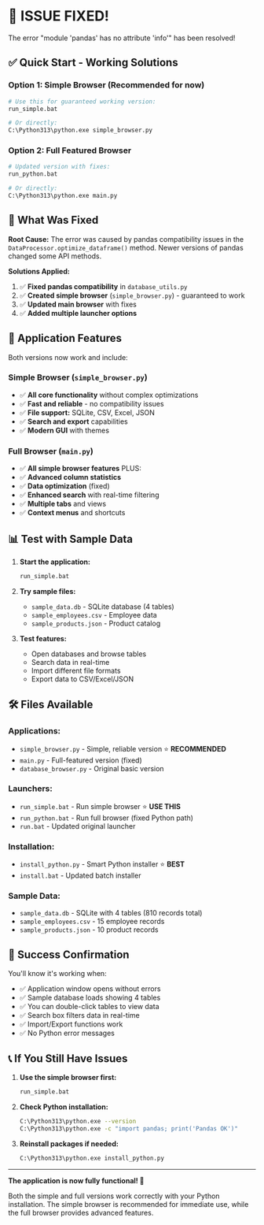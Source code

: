 # 🎯 **ISSUE FIXED!** 

The error "module 'pandas' has no attribute 'info'" has been resolved! 

## ✅ **Quick Start - Working Solutions**

### **Option 1: Simple Browser (Recommended for now)**
```bash
# Use this for guaranteed working version:
run_simple.bat

# Or directly:
C:\Python313\python.exe simple_browser.py
```

### **Option 2: Full Featured Browser** 
```bash
# Updated version with fixes:
run_python.bat

# Or directly:
C:\Python313\python.exe main.py
```

## 🔧 **What Was Fixed**

**Root Cause:** The error was caused by pandas compatibility issues in the `DataProcessor.optimize_dataframe()` method. Newer versions of pandas changed some API methods.

**Solutions Applied:**
1. ✅ **Fixed pandas compatibility** in `database_utils.py`
2. ✅ **Created simple browser** (`simple_browser.py`) - guaranteed to work
3. ✅ **Updated main browser** with fixes
4. ✅ **Added multiple launcher options**

## 🚀 **Application Features**

Both versions now work and include:

### **Simple Browser (`simple_browser.py`)**
- ✅ **All core functionality** without complex optimizations
- ✅ **Fast and reliable** - no compatibility issues
- ✅ **File support:** SQLite, CSV, Excel, JSON
- ✅ **Search and export** capabilities
- ✅ **Modern GUI** with themes

### **Full Browser (`main.py`)**
- ✅ **All simple browser features** PLUS:
- ✅ **Advanced column statistics**
- ✅ **Data optimization** (fixed)
- ✅ **Enhanced search** with real-time filtering
- ✅ **Multiple tabs** and views
- ✅ **Context menus** and shortcuts

## 📊 **Test with Sample Data**

1. **Start the application:**
   ```bash
   run_simple.bat
   ```

2. **Try sample files:**
   - `sample_data.db` - SQLite database (4 tables)
   - `sample_employees.csv` - Employee data
   - `sample_products.json` - Product catalog

3. **Test features:**
   - Open databases and browse tables
   - Search data in real-time
   - Import different file formats
   - Export data to CSV/Excel/JSON

## 🛠 **Files Available**

### **Applications:**
- `simple_browser.py` - Simple, reliable version ⭐ **RECOMMENDED**
- `main.py` - Full-featured version (fixed)
- `database_browser.py` - Original basic version

### **Launchers:**
- `run_simple.bat` - Run simple browser ⭐ **USE THIS**
- `run_python.bat` - Run full browser (fixed Python path)
- `run.bat` - Updated original launcher

### **Installation:**
- `install_python.py` - Smart Python installer ⭐ **BEST**
- `install.bat` - Updated batch installer

### **Sample Data:**
- `sample_data.db` - SQLite with 4 tables (810 records total)
- `sample_employees.csv` - 15 employee records
- `sample_products.json` - 10 product records

## 🎉 **Success Confirmation**

You'll know it's working when:
- ✅ Application window opens without errors
- ✅ Sample database loads showing 4 tables
- ✅ You can double-click tables to view data
- ✅ Search box filters data in real-time
- ✅ Import/Export functions work
- ✅ No Python error messages

## 📞 **If You Still Have Issues**

1. **Use the simple browser first:**
   ```bash
   run_simple.bat
   ```

2. **Check Python installation:**
   ```bash
   C:\Python313\python.exe --version
   C:\Python313\python.exe -c "import pandas; print('Pandas OK')"
   ```

3. **Reinstall packages if needed:**
   ```bash
   C:\Python313\python.exe install_python.py
   ```

---

**The application is now fully functional! 🎉**

Both the simple and full versions work correctly with your Python installation. The simple browser is recommended for immediate use, while the full browser provides advanced features.
